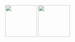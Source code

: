 <img src="http://baycityguide.com/media/00P0B00000uwaF6UAI/Skyline-Downtown-Close-up-1500.jpg" height="100">
<img src="https://img.maximummedia.ie/joe_ie/eyJkYXRhIjoie1widXJsXCI6XCJodHRwOlxcXC9cXFwvbWVkaWEtam9lLm1heGltdW1tZWRpYS5pZS5zMy5hbWF6b25hd3MuY29tXFxcL3dwLWNvbnRlbnRcXFwvdXBsb2Fkc1xcXC8yMDE3XFxcLzA0XFxcLzE1MTAwMTExXFxcL2dvbGRlbmdhdGUuanBnXCIsXCJ3aWR0aFwiOjc2NyxcImhlaWdodFwiOjQzMSxcImRlZmF1bHRcIjpcImh0dHBzOlxcXC9cXFwvd3d3LmpvZS5pZVxcXC9hc3NldHNcXFwvaW1hZ2VzXFxcL2pvZVxcXC9uby1pbWFnZS5wbmc_dj0yMlwiLFwib3B0aW9uc1wiOltdfSIsImhhc2giOiJjZDdmMTc5ODVhNDVjZGM2MTdkNWFmYjRiYTE3YmVmMzNhYmZhZTA5In0=/goldengate.jpg" height="100">
